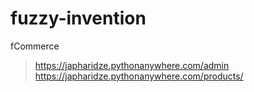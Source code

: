 # fuzzy-invention
fCommerce

> https://japharidze.pythonanywhere.com/admin
> https://japharidze.pythonanywhere.com/products/
